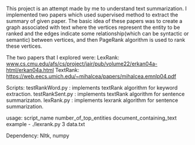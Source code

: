 This project is an attempt made by me to understand text summarization. I implemented two papers which used supervised method to extract the summary of given paper. The basic idea of these papers was to create a graph associated with text where the vertices represent the entity to be ranked and the edges indicate some relationship(which can be syntactic or semantic) between vertices, and then PageRank algorithm is used to rank these vertices.

The two papers that I explored were: LexRank: www.cs.cmu.edu/afs/cs/project/jair/pub/volume22/erkan04a-html/erkan04a.html TextRank: https://web.eecs.umich.edu/~mihalcea/papers/mihalcea.emnlp04.pdf

Scripts: testRankWord.py : implements textRank algorithm for keyword extraction. testRankSent.py : implements textRank algorithm for sentence summarizaton. lexRank.py : implements lexrank algorithm for sentence summarization.

usage: script_name number_of_top_entities document_containing_text example - ./lexrank.py 3 data.txt

Dependency: Nltk, numpy